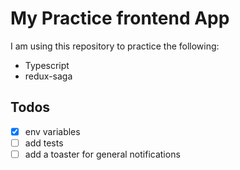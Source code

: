 # My Practice frontend App

I am using this repository to practice the following:

- Typescript
- redux-saga

## Todos

- [x] env variables
- [ ] add tests
- [ ] add a toaster for general notifications
